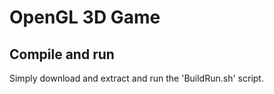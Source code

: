 # OpenGL 3D Game

## Compile and run

Simply download and extract and run the 'BuildRun.sh' script. 
